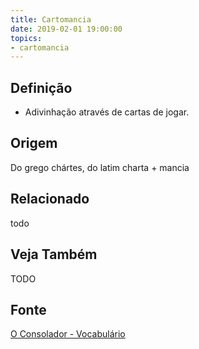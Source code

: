 ```yaml
---
title: Cartomancia
date: 2019-02-01 19:00:00
topics:
- cartomancia
---
```


## Definição
* Adivinhação através de cartas de jogar.

## Origem
Do grego chártes, do latim charta + mancia

## Relacionado
todo

## Veja Também
TODO

## Fonte
[O Consolador - Vocabulário](http://www.oconsolador.com.br/linkfixo/vocabulario/principal.html)


